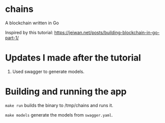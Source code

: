 # chains
A blockchain written in Go

Inspired by this tutorial: https://jeiwan.net/posts/building-blockchain-in-go-part-1/


# Updates I made after the tutorial

1. Used swagger to generate models.


# 


# Building and running the app

`make run` builds the binary to /tmp/chains and runs it.

`make models` generate the models from `swagger.yaml`.

